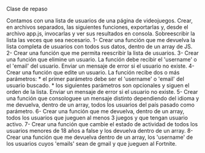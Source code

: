 Clase de repaso

Contamos con una lista de usuarios de una página de videojuegos. Crear, en archivos separados, las siguientes funciones, exportarlas y, desde el archivo app.js, invocarlas y ver sus resultados en consola. Sobreescribir la lista las veces que sea necesario.
    1- Crear una función que me devuelva la lista completa de usuarios con todos sus datos, dentro de un array de JS.
    2- Crear una función que me permita reescribir la lista de usuarios.
    3- Crear una función que elimine un usuario. La función debe recibir el 'username' o el 'email' del usuario. Enviar un mensaje de error si el usuario no existe.
    4- Crear una función que edite un usuario. La función recibe dos o más parámetros:
        * el primer parámetro debe ser el 'username' o 'email' del usuario buscado.
        * los siguientes parámetros son opcionales y siguen el orden de la lista.
        Enviar un mensaje de error si el usuario no existe.
    5- Crear una función que consologuee un mensaje distinto dependiendo del idioma y me devuelva, dentro de un array, todos los usuarios del país pasado como parámetro.
    6- Crear una función que me devuelva, dentro de un array, todos los usuarios que jueguen al menos 3 juegos y que tengan usuario activo.
    7- Crear una función que cambie el estado de actividad de todos los usuarios menores de 18 años a false y los devuelva dentro de un array.
    8- Crear una función que me devuelva dentro de un array, los 'username' de los usuarios cuyos 'emails' sean de gmail y que jueguen al Fortnite.